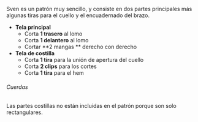 Sven es un patrón muy sencillo, y consiste en dos partes principales más algunas tiras para el cuello y el encuadernado del brazo.

*   **Tela principal**
    *   Corta **1 trasero** al lomo
    *   Corta **1 delantero** al lomo
    *   Cortar \*\*2 mangas \*\* derecho con derecho
*   **Tela de costilla**
    *   Corta **1 tira** para la unión de apertura del cuello
    *   Corta **2 clips**  para los cortes
    *   Corta **1 tira**  para el hem

<Warning>

###### Cuerdas

Las partes costillas no están incluidas en el patrón porque son solo rectangulares.

</Warning>
